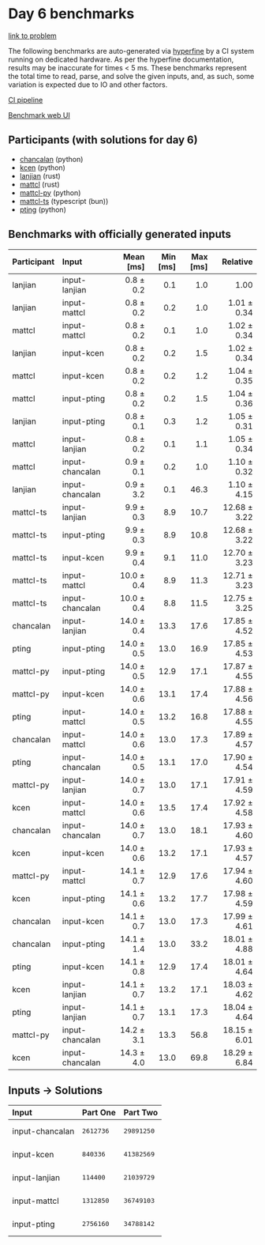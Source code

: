 # Day 6 benchmarks

[link to problem](https://adventofcode.com/2023/day/6)

The following benchmarks are auto-generated via
[hyperfine](https://github.com/sharkdp/hyperfine) by a CI system running on
dedicated hardware. As per the hyperfine documentation, results may be
inaccurate for times < 5 ms. These benchmarks represent the total time to read,
parse, and solve the given inputs, and, as such, some variation is expected due
to IO and other factors.

[CI pipeline](http://ci.papercode.net:8080/teams/main/pipelines/aoc2023)

[Benchmark web UI](https://aoc.ancalagon.black)


## Participants (with solutions for day 6)

- [chancalan](https://github.com/chancalan/aoc2023) (python)
- [kcen](https://github.com/kcen/aoc2023) (python)
- [lanjian](https://github.com/lanjian/aoc-2023) (rust)
- [mattcl](https://github.com/mattcl/aoc2023) (rust)
- [mattcl-py](https://github.com/mattcl/aoc2023-py) (python)
- [mattcl-ts](https://github.com/mattcl/aoc2023-js) (typescript (bun))
- [pting](https://github.com/pting/aoc2023) (python)


## Benchmarks with officially generated inputs

| Participant | Input | Mean [ms] | Min [ms] | Max [ms] | Relative |
|:---|:---|---:|---:|---:|---:|
| lanjian | input-lanjian | 0.8 ± 0.2 | 0.1 | 1.0 | 1.00 |
| lanjian | input-mattcl | 0.8 ± 0.2 | 0.2 | 1.0 | 1.01 ± 0.34 |
| mattcl | input-mattcl | 0.8 ± 0.2 | 0.1 | 1.0 | 1.02 ± 0.34 |
| lanjian | input-kcen | 0.8 ± 0.2 | 0.2 | 1.5 | 1.02 ± 0.34 |
| mattcl | input-kcen | 0.8 ± 0.2 | 0.2 | 1.2 | 1.04 ± 0.35 |
| mattcl | input-pting | 0.8 ± 0.2 | 0.2 | 1.5 | 1.04 ± 0.36 |
| lanjian | input-pting | 0.8 ± 0.1 | 0.3 | 1.2 | 1.05 ± 0.31 |
| mattcl | input-lanjian | 0.8 ± 0.2 | 0.1 | 1.1 | 1.05 ± 0.34 |
| mattcl | input-chancalan | 0.9 ± 0.1 | 0.2 | 1.0 | 1.10 ± 0.32 |
| lanjian | input-chancalan | 0.9 ± 3.2 | 0.1 | 46.3 | 1.10 ± 4.15 |
| mattcl-ts | input-lanjian | 9.9 ± 0.3 | 8.9 | 10.7 | 12.68 ± 3.22 |
| mattcl-ts | input-pting | 9.9 ± 0.3 | 8.9 | 10.8 | 12.68 ± 3.22 |
| mattcl-ts | input-kcen | 9.9 ± 0.4 | 9.1 | 11.0 | 12.70 ± 3.23 |
| mattcl-ts | input-mattcl | 10.0 ± 0.4 | 8.9 | 11.3 | 12.71 ± 3.23 |
| mattcl-ts | input-chancalan | 10.0 ± 0.4 | 8.8 | 11.5 | 12.75 ± 3.25 |
| chancalan | input-lanjian | 14.0 ± 0.4 | 13.3 | 17.6 | 17.85 ± 4.52 |
| pting | input-pting | 14.0 ± 0.5 | 13.0 | 16.9 | 17.85 ± 4.53 |
| mattcl-py | input-pting | 14.0 ± 0.5 | 12.9 | 17.1 | 17.87 ± 4.55 |
| mattcl-py | input-kcen | 14.0 ± 0.6 | 13.1 | 17.4 | 17.88 ± 4.56 |
| pting | input-mattcl | 14.0 ± 0.5 | 13.2 | 16.8 | 17.88 ± 4.55 |
| chancalan | input-mattcl | 14.0 ± 0.6 | 13.0 | 17.3 | 17.89 ± 4.57 |
| pting | input-chancalan | 14.0 ± 0.5 | 13.1 | 17.0 | 17.90 ± 4.54 |
| mattcl-py | input-lanjian | 14.0 ± 0.7 | 13.0 | 17.1 | 17.91 ± 4.59 |
| kcen | input-mattcl | 14.0 ± 0.6 | 13.5 | 17.4 | 17.92 ± 4.58 |
| chancalan | input-chancalan | 14.0 ± 0.7 | 13.0 | 18.1 | 17.93 ± 4.60 |
| kcen | input-kcen | 14.0 ± 0.6 | 13.2 | 17.1 | 17.93 ± 4.57 |
| mattcl-py | input-mattcl | 14.1 ± 0.7 | 12.9 | 17.6 | 17.94 ± 4.60 |
| kcen | input-pting | 14.1 ± 0.6 | 13.2 | 17.7 | 17.98 ± 4.59 |
| chancalan | input-kcen | 14.1 ± 0.7 | 13.0 | 17.3 | 17.99 ± 4.61 |
| chancalan | input-pting | 14.1 ± 1.4 | 13.0 | 33.2 | 18.01 ± 4.88 |
| pting | input-kcen | 14.1 ± 0.8 | 12.9 | 17.4 | 18.01 ± 4.64 |
| kcen | input-lanjian | 14.1 ± 0.7 | 13.2 | 17.1 | 18.03 ± 4.62 |
| pting | input-lanjian | 14.1 ± 0.7 | 13.1 | 17.3 | 18.04 ± 4.64 |
| mattcl-py | input-chancalan | 14.2 ± 3.1 | 13.3 | 56.8 | 18.15 ± 6.01 |
| kcen | input-chancalan | 14.3 ± 4.0 | 13.0 | 69.8 | 18.29 ± 6.84 |


## Inputs -> Solutions

| Input | Part One | Part Two |
|:---|:---|:---|
|input-chancalan|<pre>2612736</pre>|<pre>29891250</pre>|
|input-kcen|<pre>840336</pre>|<pre>41382569</pre>|
|input-lanjian|<pre>114400</pre>|<pre>21039729</pre>|
|input-mattcl|<pre>1312850</pre>|<pre>36749103</pre>|
|input-pting|<pre>2756160</pre>|<pre>34788142</pre>|